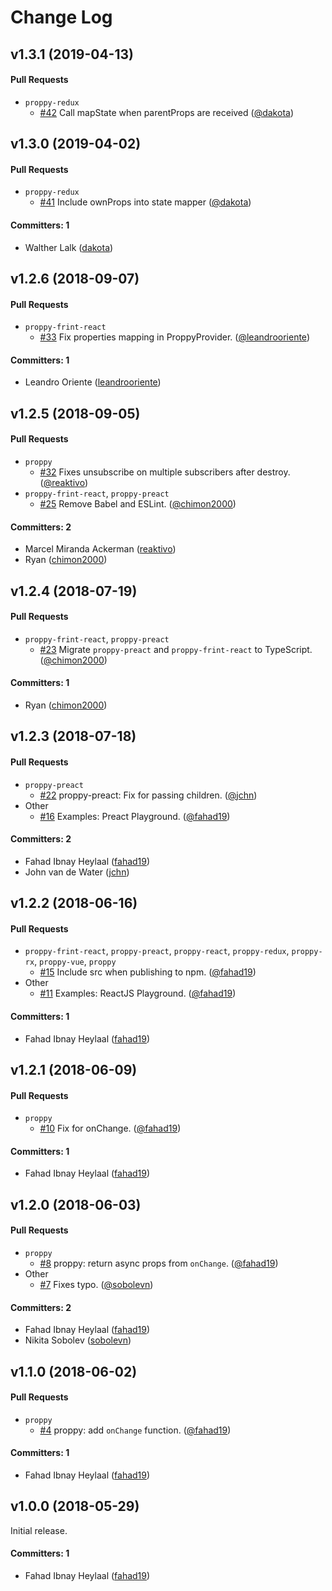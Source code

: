 # Change Log

## v1.3.1 (2019-04-13)

#### Pull Requests
* `proppy-redux`
  * [#42](https://github.com/fahad19/proppy/pull/42) Call mapState when parentProps are received ([@dakota](https://github.com/dakota))


## v1.3.0 (2019-04-02)

#### Pull Requests
* `proppy-redux`
  * [#41](https://github.com/fahad19/proppy/pull/41) Include ownProps into state mapper ([@dakota](https://github.com/dakota))

#### Committers: 1
- Walther Lalk ([dakota](https://github.com/dakota))

## v1.2.6 (2018-09-07)

#### Pull Requests
* `proppy-frint-react`
  * [#33](https://github.com/fahad19/proppy/pull/33) Fix properties mapping in ProppyProvider. ([@leandrooriente](https://github.com/leandrooriente))

#### Committers: 1
- Leandro Oriente ([leandrooriente](https://github.com/leandrooriente))

## v1.2.5 (2018-09-05)

#### Pull Requests
* `proppy`
  * [#32](https://github.com/fahad19/proppy/pull/32) Fixes unsubscribe on multiple subscribers after destroy. ([@reaktivo](https://github.com/reaktivo))
* `proppy-frint-react`, `proppy-preact`
  * [#25](https://github.com/fahad19/proppy/pull/25) Remove Babel and ESLint. ([@chimon2000](https://github.com/chimon2000))

#### Committers: 2
- Marcel Miranda Ackerman ([reaktivo](https://github.com/reaktivo))
- Ryan ([chimon2000](https://github.com/chimon2000))

## v1.2.4 (2018-07-19)

#### Pull Requests
* `proppy-frint-react`, `proppy-preact`
  * [#23](https://github.com/fahad19/proppy/pull/23) Migrate `proppy-preact` and `proppy-frint-react` to TypeScript. ([@chimon2000](https://github.com/chimon2000))

#### Committers: 1
- Ryan ([chimon2000](https://github.com/chimon2000))

## v1.2.3 (2018-07-18)

#### Pull Requests
* `proppy-preact`
  * [#22](https://github.com/fahad19/proppy/pull/22) proppy-preact: Fix for passing children. ([@jchn](https://github.com/jchn))
* Other
  * [#16](https://github.com/fahad19/proppy/pull/16) Examples: Preact Playground. ([@fahad19](https://github.com/fahad19))

#### Committers: 2
- Fahad Ibnay Heylaal ([fahad19](https://github.com/fahad19))
- John van de Water ([jchn](https://github.com/jchn))

## v1.2.2 (2018-06-16)

#### Pull Requests
* `proppy-frint-react`, `proppy-preact`, `proppy-react`, `proppy-redux`, `proppy-rx`, `proppy-vue`, `proppy`
  * [#15](https://github.com/fahad19/proppy/pull/15) Include src when publishing to npm. ([@fahad19](https://github.com/fahad19))
* Other
  * [#11](https://github.com/fahad19/proppy/pull/11) Examples: ReactJS Playground. ([@fahad19](https://github.com/fahad19))

#### Committers: 1
- Fahad Ibnay Heylaal ([fahad19](https://github.com/fahad19))

## v1.2.1 (2018-06-09)

#### Pull Requests
* `proppy`
  * [#10](https://github.com/fahad19/proppy/pull/10) Fix for onChange. ([@fahad19](https://github.com/fahad19))

#### Committers: 1
- Fahad Ibnay Heylaal ([fahad19](https://github.com/fahad19))

## v1.2.0 (2018-06-03)

#### Pull Requests
* `proppy`
  * [#8](https://github.com/fahad19/proppy/pull/8) proppy: return async props from `onChange`. ([@fahad19](https://github.com/fahad19))
* Other
  * [#7](https://github.com/fahad19/proppy/pull/7) Fixes typo. ([@sobolevn](https://github.com/sobolevn))

#### Committers: 2
- Fahad Ibnay Heylaal ([fahad19](https://github.com/fahad19))
- Nikita Sobolev ([sobolevn](https://github.com/sobolevn))

## v1.1.0 (2018-06-02)

#### Pull Requests
* `proppy`
  * [#4](https://github.com/fahad19/proppy/pull/4) proppy: add `onChange` function. ([@fahad19](https://github.com/fahad19))

#### Committers: 1
- Fahad Ibnay Heylaal ([fahad19](https://github.com/fahad19))

## v1.0.0 (2018-05-29)

Initial release.

#### Committers: 1

- Fahad Ibnay Heylaal ([fahad19](https://github.com/fahad19))
